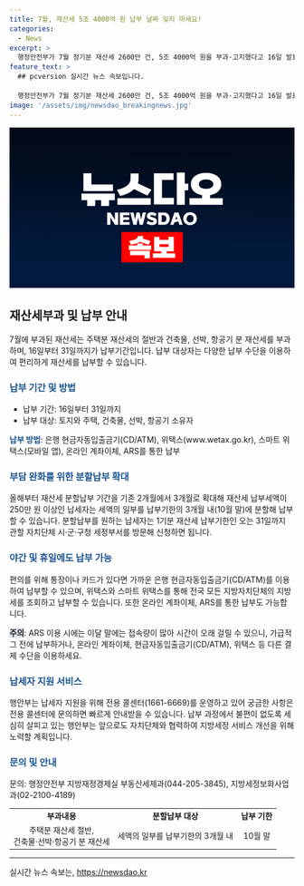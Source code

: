 ```yaml
---
title: 7월, 재산세 5조 4000억 원 납부 날짜 잊지 마세요!
categories:
  - News
excerpt: >
  행정안전부가 7월 정기분 재산세 2600만 건, 5조 4000억 원을 부과·고지했다고 16일 발표했다. 부과 대상은 토지, 주택, 건축물, 선박, 항공기 소유자로, 주택분 재산세의 절반과 건축물·선박·항공기 분 재산세를 31일까지 납부해야 한다. 올해부터 재산세 분할납부 기간이 기존 2개월에서 3개월로 확대돼, 납세자는 세액의 일부를 10월 말까지 분할해 납부할 수 있다. 납세자 지원을 위해 전용 콜센터(1661-6669)를 운영하고 있는데, 관련 문의는 부동산세제과(044-205-3845)나 지방세정보화사업과(02-2100-4189)에 문의하면 된다.
feature_text: >
  ## pcversion 실시간 뉴스 속보입니다.

  행정안전부가 7월 정기분 재산세 2600만 건, 5조 4000억 원을 부과·고지했다고 16일 발표했다. 부과 대상은 토지, 주택, 건축물, 선박, 항공기 소유자로, 주택분 재산세의 절반과 건축물·선박·항공기 분 재산세를 31일까지 납부해야 한다. 올해부터 재산세 분할납부 기간이 기존 2개월에서 3개월로 확대돼, 납세자는 세액의 일부를 10월 말까지 분할해 납부할 수 있다. 납세자 지원을 위해 전용 콜센터(1661-6669)를 운영하고 있는데, 관련 문의는 부동산세제과(044-205-3845)나 지방세정보화사업과(02-2100-4189)에 문의하면 된다.
image: '/assets/img/newsdao_breakingnews.jpg'
---
```


<p><img src="/assets/img/newsdao_breakingnews.jpg" alt="pcversion 속보" /></p>

<h2 data-ke-size="size26">재산세부과 및 납부 안내</h2>

<p>7월에 부과된 재산세는 주택분 재산세의 절반과 건축물, 선박, 항공기 분 재산세를 부과하며, 16일부터 31일까지가 납부기간입니다. 납부 대상자는 다양한 납부 수단을 이용하여 편리하게 재산세를 납부할 수 있습니다.</p>

<h3><b><span style="color: #1a5490;">납부 기간 및 방법</span></b></h3>

<ul>
    <li>납부 기간: 16일부터 31일까지</li>
    <li>납부 대상: 토지와 주택, 건축물, 선박, 항공기 소유자</li>
</ul>

<p><b><span style="color: #1a5490;">납부 방법</span></b>: 은행 현금자동입출금기(CD/ATM), 위택스(www.wetax.go.kr), 스마트 위택스(모바일 앱), 온라인 계좌이체, ARS를 통한 납부</p>

<h3><b><span style="color: #1a5490;">부담 완화를 위한 분할납부 확대</span></b></h3>

<p>올해부터 재산세 분할납부 기간을 기존 2개월에서 3개월로 확대해 재산세 납부세액이 250만 원 이상인 납세자는 세액의 일부를 납부기한의 3개월 내(10월 말)에 분할해 납부할 수 있습니다. 분할납부를 원하는 납세자는 1기분 재산세 납부기한인 오는 31일까지 관할 자치단체 시·군·구청 세정부서를 방문해 신청하면 됩니다.</p>

<h3><b><span style="color: #1a5490;">야간 및 휴일에도 납부 가능</span></b></h3>

<p>편의를 위해 통장이나 카드가 있다면 가까운 은행 현금자동입출금기(CD/ATM)를 이용하여 납부할 수 있으며, 위택스와 스마트 위택스를 통해 전국 모든 지방자치단체의 지방세를 조회하고 납부할 수 있습니다. 또한 온라인 계좌이체, ARS를 통한 납부도 가능합니다.</p>

<p><b><span style="background-color: #21538527;">주의</span></b>: ARS 이용 시에는 이달 말에는 접속량이 많아 시간이 오래 걸릴 수 있으니, 가급적 그 전에 납부하거나, 온라인 계좌이체, 현금자동입출금기(CD/ATM), 위택스 등 다른 결제 수단을 이용하세요.</p>

<h3><b><span style="color: #1a5490;">납세자 지원 서비스</span></b></h3>

<p>행안부는 납세자 지원을 위해 전용 콜센터(1661-6669)를 운영하고 있어 궁금한 사항은 전용 콜센터에 문의하면 빠르게 안내받을 수 있습니다. 납부 과정에서 불편이 없도록 세심히 살피고 있는 행안부는 앞으로도 자치단체와 협력하여 지방세정 서비스 개선을 위해 노력할 계획입니다.</p>

<h3><b><span style="color: #1a5490;">문의 및 안내</span></b></h3>

<p>문의: 행정안전부 지방재정경제실 부동산세제과(044-205-3845), 지방세정보화사업과(02-2100-4189)</p>

<table>
    <tr>
        <td style="text-align: center; height: 17px;"><b>부과내용</b></td>
        <td style="text-align: center; height: 17px;"><b>분할납부 대상</b></td>
        <td style="text-align: center; height: 17px;"><b>납부 기한</b></td>
    </tr>
    <tr>
        <td style="text-align: center; height: 17px;">주택분 재산세 절반,<br>건축물·선박·항공기 분 재산세</td>
        <td style="text-align: center; height: 17px;">세액의 일부를 납부기한의 3개월 내</td>
        <td style="text-align: center; height: 17px;">10월 말</td>
    </tr>
</table>

<hr>
실시간 뉴스 속보는, <a href="https://newsdao.kr" rel="dofollow">https://newsdao.kr</a>


